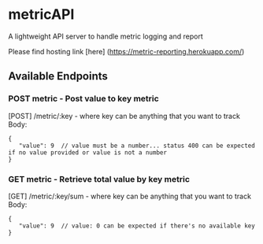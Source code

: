 # metricAPI
 A lightweight API server to handle metric logging and report
 
 Please find hosting link [here] (https://metric-reporting.herokuapp.com/)

## Available Endpoints

### POST metric - Post value to key metric
[POST] /metric/:key - where key can be anything that you want to track
Body: 
```
{
   "value": 9  // value must be a number... status 400 can be expected if no value provided or value is not a number
}
```

### GET metric - Retrieve total value by key metric
[GET] /metric/:key/sum - where key can be anything that you want to track
Body: 
```
{
   "value": 9  // value: 0 can be expected if there's no available key
}
```
